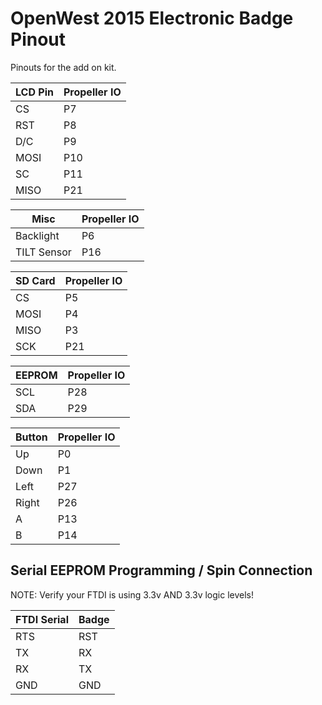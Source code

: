 # OpenWest 2015 Electronic Badge Pinout
Pinouts for the add on kit.

LCD Pin | Propeller IO
--------|--------------
CS | P7
RST | P8
D/C | P9
MOSI | P10
SC | P11
MISO | P21


Misc | Propeller IO
---|---
Backlight | P6
TILT Sensor | P16


SD Card | Propeller IO
---|---
CS | P5
MOSI | P4
MISO | P3
SCK | P21


EEPROM | Propeller IO
---|---
SCL | P28
SDA | P29


Button | Propeller IO
---|---
Up | P0
Down | P1
Left | P27
Right | P26
A | P13
B | P14


## Serial EEPROM Programming / Spin Connection
NOTE: Verify your FTDI is using 3.3v AND 3.3v logic levels!

FTDI Serial | Badge
---|---
RTS | RST
TX | RX
RX | TX
GND | GND